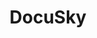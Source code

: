 ---
objectid: '40'
title: DocuSky
alternatetitle: 數位人文學術研究平台
external_url: https://docusky.org.tw/DocuSky/home/v5/?l=en
category: Digital Humanities Tools and Data Sets
institution: National Taiwan University
description: DocuSky Collaboration Platform is an online platform created by the Digital
  Humanities Research Center at National Taiwan University that hosts datasets, digital
  tools, and learning resources for digital humanities research.
layout: resource
---